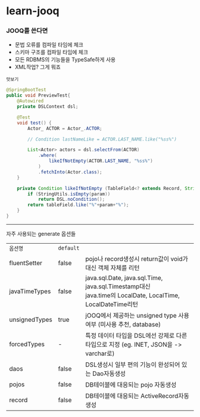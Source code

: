 # learn-jooq


### JOOQ를 쓴다면
- 문법 오류를 컴파일 타임에 체크
- 스키마 구조를 컴파일 타임에 체크
- 모든 RDBMS의 기능들을 TypeSafe하게 사용
- XML작업? 그게 뭐죠

`맛보기`

```java
@SpringBootTest
public void PreviewTest{
    @Autowired
    private DSLContext dsl;

    @Test
    void test() {
        Actor_ ACTOR = Actor_.ACTOR;

        // Condition lastNameLike = ACTOR.LAST_NAME.like("%ss%")

        List<Actor> actors = dsl.selectFrom(ACTOR)
            .where(
                likeIfNotEmpty(ACTOR.LAST_NAME, "%ss%")
            )
            .fetchInto(Actor.class);
    }

    private Condition likeIfNotEmpty (TableField<? extends Record, String> tableField, String param) {
        if (StringUtils.isEmpty(param))
            return DSL.noCondition();
        return tableField.like("%"+param+"%");
    }
}
```

---

자주 사용되는 generate 옵션들

|               |           |                                                                                                           |
|---------------|-----------|-----------------------------------------------------------------------------------------------------------|
| `옵션명`         | `default` |                                                                                                           |
| fluentSetter  | false     | pojo나 record생성시 return값이 void가 대신 객체 자체를 리턴                                                               |
| javaTimeTypes | false     | java.sql.Date, java.sql.Time, java.sql.Timestamp대신 <br/> java.time의 LocalDate, LocalTime, LocalDateTime리턴 |
| unsignedTypes | true      | jOOQ에서 제공하는 unsigned type 사용 여부 (미사용 추천, database)                                                        |
| forcedTypes   | -         | 특정 데이터 타입을 DSL에선 강제로 다른타입으로 지정 (eg. INET, JSON을 -> varchar로)                                              |
| daos          | false     | DSL생성시 일부 편의 기능이 완성되어 있는 Dao자동생성                                                                          |
| pojos         | false     | DB테이블에 대응되는 pojo 자동생성                                                                                     |
| record        | false     | DB테이블에 대응되는 ActiveRecord자동생성                                                                              |
